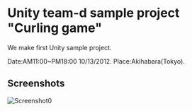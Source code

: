 Unity team-d sample project "Curling game"
==================

We make first Unity sample project.

Date:AM11:00~PM18:00 10/13/2012.
Place:Akihabara(Tokyo).

Screenshots
-----------
![Screenshot0](http://kuniakisuzuki.cocolog-nifty.com/Unitylogo.jpg)
